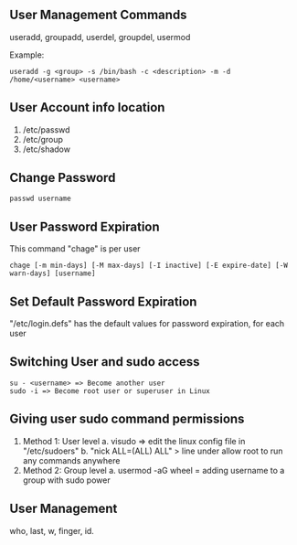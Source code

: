 ## User Management Commands
useradd, groupadd, userdel, groupdel, usermod

Example:
```
useradd -g <group> -s /bin/bash -c <description> -m -d /home/<username> <username>

```

## User Account info location
1. /etc/passwd
2. /etc/group
3. /etc/shadow

## Change Password
```
passwd username
```

## User Password Expiration
This command "chage" is per user
```
chage [-m min-days] [-M max-days] [-I inactive] [-E expire-date] [-W warn-days] [username]   
```
## Set Default Password Expiration
"/etc/login.defs" has the default values for password expiration, for each user

## Switching User and sudo access
```
su - <username> => Become another user 
sudo -i => Become root user or superuser in Linux
```
## Giving user sudo command permissions
1. Method 1: User level
   a. visudo => edit the linux config file in "/etc/sudoers"
   b. "nick ALL=(ALL) ALL" > line under allow root to run any commands anywhere
2. Method 2: Group level
   a. usermod -aG wheel <username> = adding username to a group with sudo power 

## User Management
who, last, w, finger, id.

